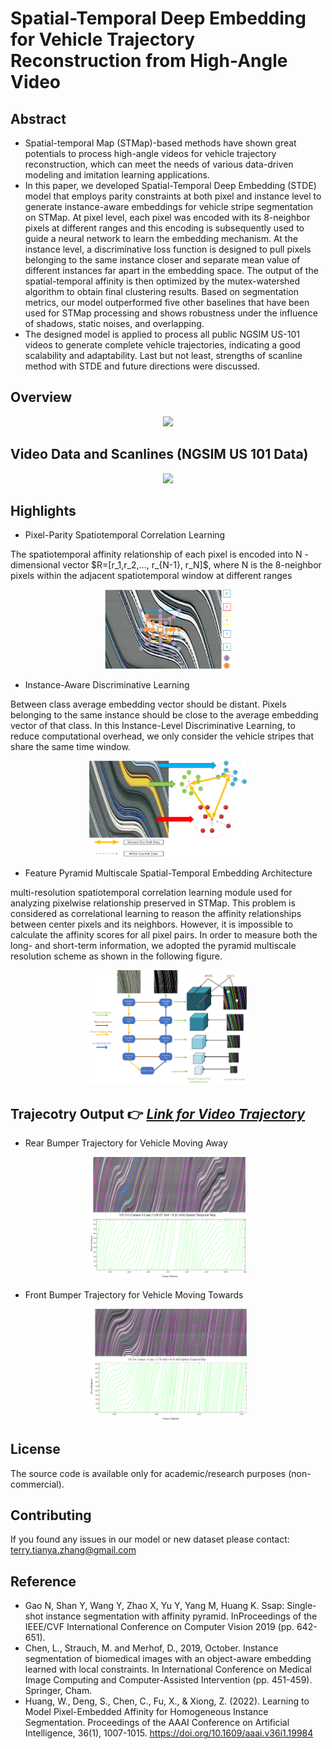 # Spatial-Temporal Deep Embedding for Vehicle Trajectory Reconstruction from High-Angle Video

Abstract
---------------------

- Spatial-temporal Map (STMap)-based methods have shown great potentials to process high-angle videos for vehicle trajectory reconstruction, which can meet the needs of various data-driven modeling and imitation learning applications.  
- In this paper, we developed Spatial-Temporal Deep Embedding (STDE) model that employs parity constraints at both pixel and instance level to generate instance-aware embeddings for vehicle stripe segmentation on STMap. At pixel level, each pixel was encoded with its 8-neighbor pixels at different ranges and this encoding is subsequently used to guide a neural network to learn the embedding mechanism. At the instance level, a discriminative loss function is designed to pull pixels belonging to the same instance closer and separate mean value of different instances far apart in the embedding space. The output of the spatial-temporal affinity is then optimized by the mutex-watershed algorithm to obtain final clustering results. Based on segmentation metrics, our model outperformed five other baselines that have been used for STMap processing and shows robustness under the influence of shadows, static noises, and overlapping. 
- The designed model is applied to process all public NGSIM US-101 videos to generate complete vehicle trajectories, indicating a good scalability and adaptability. Last but not least, strengths of scanline method with STDE and future directions were discussed. 


Overview  
--------------------

<p align="center"><img src="https://github.com/TeRyZh/Spatial-Temporal-Deep-Embedding-for-Vehicle-Trajectory-Reconstruction-from-High-Angle-Video/blob/main/Images/Overview.png" /></p>

Video Data and Scanlines (NGSIM US 101 Data)
-------------------
<p align="center"><img src="https://github.com/TeRyZh/Spatial-Temporal-Deep-Embedding-for-Vehicle-Trajectory-Reconstruction-from-High-Angle-Video/blob/main/Images/US-101%20Scanlines.png" /></p>



Highlights
--------------------
- Pixel-Parity Spatiotemporal Correlation Learning
<p> The spatiotemporal affinity relationship of each pixel is encoded into N - dimensional vector $R=[r_1,r_2,…, r_{N-1}, r_N]$, where N is the 8-neighbor pixels within the adjacent spatiotemporal window at different ranges  </p>
<p align="center"><img src="https://github.com/TeRyZh/Spatial-Temporal-Deep-Embedding-for-Vehicle-Trajectory-Reconstruction-from-High-Angle-Video/blob/main/Images/SpatioTemporal_Adjacent_Encoding.png" width=40% height=40% /></p>

- Instance-Aware Discriminative Learning
<p> Between class average embedding vector should be distant. Pixels belonging to the same instance should be close to the average embedding vector of that class. In this Instance-Level Discriminative Learning, to reduce computational overhead, we only consider the vehicle stripes that share the same time window. </p>
<p align="center"><img src="https://github.com/TeRyZh/Spatial-Temporal-Deep-Embedding-for-Vehicle-Trajectory-Reconstruction-from-High-Angle-Video/blob/main/Images/Instance%20Level%20Embedding.png" width=50% height=50% /></p>

- Feature Pyramid Multiscale Spatial-Temporal Embedding Architecture
<p>  multi-resolution spatiotemporal correlation learning module used for analyzing pixelwise relationship preserved in STMap. This problem is considered as correlational learning to reason the affinity relationships between center pixels and its neighbors. However, it is impossible to calculate the affinity scores for all pixel pairs. In order to measure both the long- and short-term information, we adopted the pyramid multiscale resolution scheme as shown in the following figure. </p>
<p align="center"><img src="https://github.com/TeRyZh/Spatial-Temporal-Deep-Embedding-for-Vehicle-Trajectory-Reconstruction-from-High-Angle-Video/blob/main/Images/Feature%20Pyramid%20Embedding.png" width=50% height=50% /></p>


Trajecotry Output 👉 [***Link for Video Trajectory***](https://drive.google.com/drive/folders/1BXlYHSgIJm-WGje_HwBCDFLnqNAuF7G5?usp=sharing)
--------------------
- Rear Bumper Trajectory for Vehicle Moving Away
<p align="center"><img src="https://github.com/TeRyZh/Spatial-Temporal-Deep-Embedding-for-Vehicle-Trajectory-Reconstruction-from-High-Angle-Video/blob/main/Images/C4L3_P2_Pixel_Trajectory.png" width=50% height=50% /></p>

- Front Bumper Trajectory for Vehicle Moving Towards
<p align="center"><img src="https://github.com/TeRyZh/Spatial-Temporal-Deep-Embedding-for-Vehicle-Trajectory-Reconstruction-from-High-Angle-Video/blob/main/Images/C3L3_P3_Pixel_Trajectory.png" width=50% height=50% /></p>

License
-------
The source code is available only for academic/research purposes (non-commercial).


Contributing
--------
If you found any issues in our model or new dataset please contact: terry.tianya.zhang@gmail.com

Reference
-----------
- Gao N, Shan Y, Wang Y, Zhao X, Yu Y, Yang M, Huang K. Ssap: Single-shot instance segmentation with affinity pyramid. InProceedings of the IEEE/CVF International Conference on Computer Vision 2019 (pp. 642-651).
- Chen, L., Strauch, M. and Merhof, D., 2019, October. Instance segmentation of biomedical images with an object-aware embedding learned with local constraints. In International Conference on Medical Image Computing and Computer-Assisted Intervention (pp. 451-459). Springer, Cham. 
- Huang, W., Deng, S., Chen, C., Fu, X., & Xiong, Z. (2022). Learning to Model Pixel-Embedded Affinity for Homogeneous Instance Segmentation. Proceedings of the AAAI Conference on Artificial Intelligence, 36(1), 1007-1015. https://doi.org/10.1609/aaai.v36i1.19984
